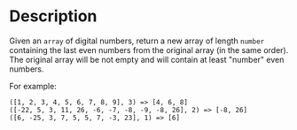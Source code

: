 # Description

Given an `array` of digital numbers, return a new array of length `number` containing the last even numbers from the original array (in the same order). The original array will be not empty and will contain at least "number" even numbers.

For example:

```
([1, 2, 3, 4, 5, 6, 7, 8, 9], 3) => [4, 6, 8]
([-22, 5, 3, 11, 26, -6, -7, -8, -9, -8, 26], 2) => [-8, 26]
([6, -25, 3, 7, 5, 5, 7, -3, 23], 1) => [6]
```
